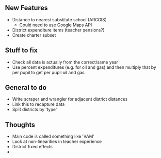 ## New Features
 - Distance to nearest substitute school (ARCGIS)
     - Could need to use Google Maps API
 - District expenditure items (teacher pensions?)
 - Create charter subset


## Stuff to fix
- Check all data is actually from the correct/same year
- Use percent expenditures (e.g. for oil and gas) and then multiply that by per pupil to get per pupil oil and gas.

## General to do
- Write scraper and wrangler for adjacent district distances
- Link this to recapture data
- Split districts by 'type'

## Thoughts
- Main code is called something like 'VAM'
- Look at non-linearities in teacher experience
- District fixed effects
- 
